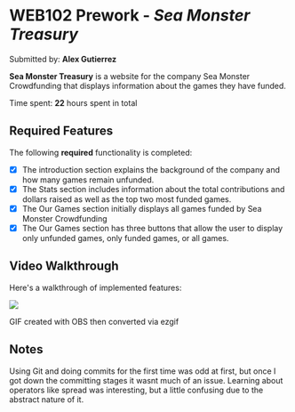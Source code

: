 # WEB102 Prework - *Sea Monster Treasury*

Submitted by: **Alex Gutierrez**

**Sea Monster Treasury** is a website for the company Sea Monster Crowdfunding that displays information about the games they have funded.

Time spent: **22** hours spent in total

## Required Features

The following **required** functionality is completed:

* [X] The introduction section explains the background of the company and how many games remain unfunded.
* [X] The Stats section includes information about the total contributions and dollars raised as well as the top two most funded games.
* [X] The Our Games section initially displays all games funded by Sea Monster Crowdfunding
* [X] The Our Games section has three buttons that allow the user to display only unfunded games, only funded games, or all games.

## Video Walkthrough

Here's a walkthrough of implemented features:

<!--<img src='https://imgur.com/a/7JQQcan' title='Video Walkthrough' width='' alt='Video Walkthrough' /> -->
![](prework_demo.gif)

<!-- Replace this with whatever GIF tool you used! -->
GIF created with OBS then converted via ezgif
<!-- Recommended tools:
[Kap](https://getkap.co/) for macOS
[ScreenToGif](https://www.screentogif.com/) for Windows
[peek](https://github.com/phw/peek) for Linux. -->

## Notes

Using Git and doing commits for the first time was odd at first, but once I got down the committing stages it wasnt much of an issue. Learning about operators like spread was interesting, but a little confusing due to the abstract nature of it.